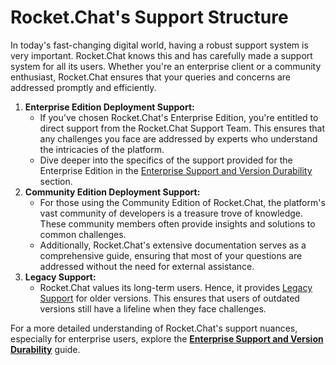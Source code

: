 # Rocket.Chat's Support Structure

In today's fast-changing digital world, having a robust support system is very important. Rocket.Chat knows this and has carefully made a support system for all its users. Whether you're an enterprise client or a community enthusiast, Rocket.Chat ensures that your queries and concerns are addressed promptly and efficiently.

1. **Enterprise Edition Deployment Support:**
   * If you've chosen Rocket.Chat's Enterprise Edition, you're entitled to direct support from the Rocket.Chat Support Team. This ensures that any challenges you face are addressed by experts who understand the intricacies of the platform.
   * Dive deeper into the specifics of the support provided for the Enterprise Edition in the [Enterprise Support and Version Durability](https://docs.rocket.chat/resources/get-support/enterprise-support-and-version-durability) section.
2. **Community Edition Deployment Support:**
   * For those using the Community Edition of Rocket.Chat, the platform's vast community of developers is a treasure trove of knowledge. These community members often provide insights and solutions to common challenges.
   * Additionally, Rocket.Chat's extensive documentation serves as a comprehensive guide, ensuring that most of your questions are addressed without the need for external assistance.
3. **Legacy Support:**
   * Rocket.Chat values its long-term users. Hence, it provides [Legacy Support](https://docs.rocket.chat/resources/get-support/legacy-support) for older versions. This ensures that users of outdated versions still have a lifeline when they face challenges.

For a more detailed understanding of Rocket.Chat's support nuances, especially for enterprise users, explore the [**Enterprise Support and Version Durability**](https://docs.rocket.chat/resources/get-support/enterprise-support-and-version-durability) guide.
